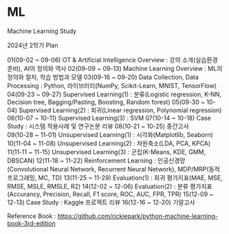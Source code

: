 # ML
Machine Learning Study

2024년 2학기 Plan

01(09-02 ~ 09-06) OT & Artificial Intelligence Overview : 강의 소개(실습환경 준비), AI의 정의와 역사
02(09-09 ~ 09-13) Machine Learning Overview : ML의 정의와 절차, 학습 방법과 모델
03(09-16 ~ 09-20) Data Collection, Data Processing : Python, 라이브러리(NumPy, Scikit-Learn, MNIST, TensorFlow)
04(09-23 ~ 09-27) Supervised Learning(1) : 분류(Logistic regression, K-NN, Decision tree, Bagging/Pasting, Boosting, Random forest)
05(09-30 ~ 10-04) Supervised Learning(2) : 회귀(Linear regression, Polynomial regression)
06(10-07 ~ 10-11) Supervised Learning(3) : SVM
07(10-14 ~ 10-18) Case Study : 시스템 적용사례 및 연구논문 리뷰
08(10-21 ~ 10-25) 중간고사	
09(10-28 ~ 11-01) Unsupervised Learning(1) : 시각화(Matplotlib, Seaborn)
10(11-04 ~ 11-08) Unsupervised Learning(2) : 차원축소(LDA, PCA, KPCA)
11(11-11 ~ 11-15) Unsupervised Learning(3) : 군집(K-Means, KDE, GMM, DBSCAN)
12(11-18 ~ 11-22) Reinforcement Learning : 인공신경망(Convolutional Neural Network, Recurrent Neural Network), MDP/MRP(동적 프로그래밍, MC, TD)
13(11-25 ~ 11-29) Evaluation(1) : 회귀 평가지표(MAE, MSE, RMSE, MSLE, RMSLE, R2)
14(12-02 ~ 12-06) Evaluation(2) : 분류 평가지표(Accurancy, Precision, Recall, F1 score, ROC, AUC, FPR, TPR)
15(12-09 ~ 12-13) Case Study : Kaggle 프로젝트 리뷰
16(12-16 ~ 12-20) 기말고사	

Reference Book : https://github.com/rickiepark/python-machine-learning-book-3rd-edition

